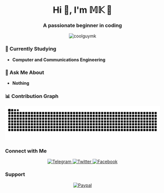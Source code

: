 <h1 align="center">Hi 👋, I'm 𝕄𝕂 🖤</h1>
<h3 align="center">A passionate beginner in coding</h3>

<p align="center">
  <img src="https://komarev.com/ghpvc/?username=coolguymk&label=Profile%20views&color=0e75b6&style=flat" alt="coolguymk" />
</p>

### 🌱 Currently Studying
- **Computer and Communications Engineering**

### 💬 Ask Me About
- **Nothing**

### 📊 Contribution Graph
<picture>
  <source media="(prefers-color-scheme: dark)" srcset="https://raw.githubusercontent.com/mkasem06/mkasem06/output/github-snake-dark.svg">
  <source media="(prefers-color-scheme: light)" srcset="https://raw.githubusercontent.com/mkasem06/mkasem06/output/github-snake.svg">
  <img alt="github contribution grid snake animation" src="https://raw.githubusercontent.com/mkasem06/mkasem06/output/github-snake.svg">
</picture>

### Connect with Me
<p align="center">
  <a href="https://t.me/mkasem06" target="_blank">
    <img src="https://img.shields.io/badge/Telegram-2CA5E0?style=for-the-badge&logo=telegram&logoColor=white" alt="Telegram"/>
  </a>
  <a href="https://twitter.com/mk_2506" target="_blank">
    <img src="https://img.shields.io/badge/Twitter-1DA1F2?style=for-the-badge&logo=twitter&logoColor=white" alt="Twitter"/>
  </a>
  <a href="https://fb.com/m.kasem06" target="_blank">
    <img src="https://img.shields.io/badge/Facebook-1877F2?style=for-the-badge&logo=facebook&logoColor=white" alt="Facebook"/>
  </a>
</p>

### Support
<p align="center">
  <a href="https://www.paypal.me/mkasem06" target="_blank">
    <img src="https://img.shields.io/badge/Paypal-00457C?style=for-the-badge&logo=paypal&logoColor=white" alt="Paypal" height="50"/>
  </a>
</p>
